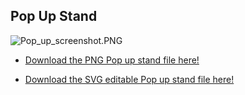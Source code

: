 ## Pop Up Stand

![Pop\_up\_screenshot.PNG](Pop_up_screenshot.PNG
"Pop_up_screenshot.PNG")

  -   
    [Download the PNG Pop up stand file here\!](s/8/81/CoderDojo_Pop_Up.png.md)

<!-- end list -->

  -   
    [Download the SVG editable Pop up stand file here\!](../files/CoderDojo_Pop_Up_%28InkScape_File%29.svg)
